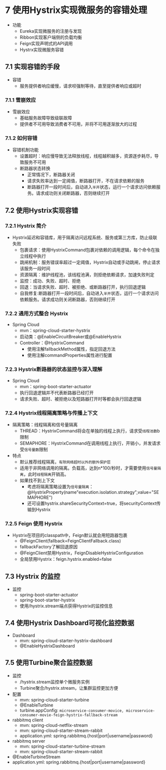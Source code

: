 
# 7 使用Hystrix实现微服务的容错处理

* 功能
  * Eureka实现微服务的注册与发现
  * Ribbon实现客户端侧的负载均衡
  * Feign实现声明式的API调用
  * Hystrx实现微服务容错

## 7.1 实现容错的手段

* 容错
  * 服务提供者响应缓慢，请求呗强制等待，直至提供者响应或超时

### 7.1.1 雪崩效应

* 雪崩效应
  * 基础服务故障导致级联故障
  * 提供者不可用导致消费者不可用，并将不可用逐渐放大的过程

### 7.1.2 如何容错

* 容错机制功能
  * 设置超时：响应慢导致无法释放线程，线程越积越多，资源逐步耗尽，导致服务不可用
  * 断路器状态转换
    * 正常情况下，断路器关闭
    * 请求失败率达到一定阈值，断路器打开，不在请求依赖的服务
    * 断路器打开一段时间后，自动进入`半开`状态，运行一个请求访问依赖服务。请求成功则关闭断路器，否则继续打开

## 7.2 使用Hystrix实现容错

### 7.2.1 Hystrix 简介

* Hystrix延迟和容错库，用于隔离访问远程系统、服务或第三方库，防止级联失败
  * 包裹请求：使用HystrixCommand包裹对依赖的调用逻辑，每个命令在独立线程中执行
  * 跳闸机制：服务错误率超过一定阈值，Hystrix自动或手动跳闸，停止请求该服务一段时间
  * 资源隔离：维护线程池，该线程池满，则拒绝依赖请求，加速失败判定
  * 监控：成功、失败、超时、拒绝
  * 回退：当请求失败、超时、被拒绝、或断路器打开，执行回退逻辑
  * 自我修复:断路器打开一段时间后，自动进入`半开`状态，运行一个请求访问依赖服务。请求成功则关闭断路器，否则继续打开

### 7.2.2 通用方式整合 Hystrix

* Spring Cloud
  * mvn：spring-cloud-starter-hystrix
  * 启动类：@EnableCircuitBreaker或@EnableHystrix
  * Controller：@HystrixCommand
    * 使用注解fallbackMethod属性，指定回退方法
    * 使用注解commandProperties属性进行配置

### 7.2.3 Hystrix断路器的状态监控与深入理解

* Spring Cloud
  * mvn：spring-boot-starter-actuator
  * 执行回退逻辑并不代表断路器已经打开
  * 请求失败、超时、被拒绝以及短路器打开时等都会执行回退逻辑

### 7.2.4 Hystrix线程隔离策略与传播上下文

* 隔离策略：线程隔离和信号量隔离
  * THREAD：HystrixCommand将会在单独的线程上执行，请求受`线程池数`b限制
  * SEMAPHORE：HystrixCommand在调用线程上执行，开销小，并发请求受`信号量数`限制
* 特点
  * 默认推荐线程隔离，`有除网络超时以外的额外保护层`
  * 适用于非网络调用的隔离。负载高，达到n*100/秒时，才需要使用`信号量隔离`，此时`线程隔离`开销高。
  * 如果找不到上下文
    * 考虑将隔离策略设置为`信号量隔离`：@HystrixProperty(name"execution.isolation.strategy",value="SEMAPHORE")
    * 还可设置hystrix.shareSecurityContext=true，将securityContext传输到Hystrix

### 7.2.5 Feign 使用 Hystrix

* Hystrix在项目的classpath中，Feign默认就会用短路器包裹
  * @FeignClient(fallback=FeignClientFallback.class)
  * fallbackFactory了解回退原因
  * @FeignClient禁用Hystrix，FeignDisableHystrixConfiguration
  * 全局禁用Hystrix：feign.hystrix.enabled=false

## 7.3 Hystrix 的监控

* 监控
  * spring-boot-starter-actuator
  * spring-boot-starter-hystrix
  * 使用/hystrix.stream端点获得Hystrix的监控信息

## 7.4 使用Hystrix Dashboard可视化监控数据

* Dashboard
  * mvn: spring-cloud-starter-hystrix-dashboard
  * @EnableHystrixDashboard

## 7.5 使用Turbine聚合监控数据

* 监控
  * /hystrix.stream监控单个微服务实例
  * Turbine聚合/hystrix.stream，让集群监控更加方便
* 配置
  * mvn: spring-cloud-starter-turbine
  * @EnableTurbine
  * turbine.appConfig: `microservice-consumer-movice, microservice-consumer-movie-feign-hystrix-fallback-stream`
* rabbitmq client
  * mvn: spring-cloud-netflix-stream
  * mvn: spring-cloud-starter-stream-rabbit
  * application.yml: spring.rabbitmq.{host|port|username|password}
* rabbitmq server
  * mvn: spring-cloud-starter-turbine-stream
  * mvn: spring-cloud-starter-stream-rabbit
* @EnableTurbineStream
* application.yml: spring.rabbitmq.{host|port|username|password}
